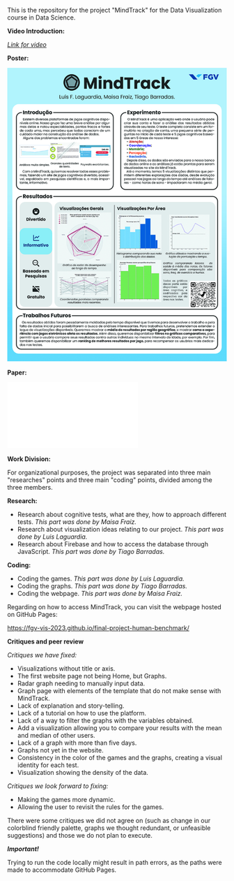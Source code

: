 This is the repository for the project "MindTrack" for the Data Visualization course in Data Science.

**Video Introduction:**

[*Link for video*](https://clipchamp.com/watch/vwYtt8kmZxT)

**Poster:**

![Poster](poster_small.jpg)

**Paper:**

![Paper](FinalPaper.pdf)

**Work Division:**

For organizational purposes, the project was separated into three main "researches" points and three main "coding" points, divided among the three members.

**Research:**

+ Research about cognitive tests, what are they, how to approach different tests. *This part was done by Maisa Fraiz.*
+ Research about visualization ideas relating to our project. *This part was done by Luis Laguardia.*
+ Research about Firebase and how to access the database through JavaScript. *This part was done by Tiago Barradas.*

**Coding:**

+ Coding the games. *This part was done by Luis Laguardia.*
+ Coding the graphs. *This part was done by Tiago Barradas.*
+ Coding the webpage. *This part was done by Maisa Fraiz.*

Regarding on how to access MindTrack, you can visit the webpage hosted on GitHub Pages: 

https://fgv-vis-2023.github.io/final-project-human-benchmark/

**Critiques and peer review**

*Critiques we have fixed:*

+ Visualizations without title or axis.
+ The first website page not being Home, but Graphs.
+ Radar graph needing to manually input data.
+ Graph page with elements of the template that do not make sense with MindTrack.
+ Lack of explanation and story-telling.
+ Lack of a tutorial on how to use the platform.
+ Lack of  a way to filter the graphs with the variables obtained.
+ Add a visualization allowing you to compare your results with the mean and median of other users.
+ Lack of a graph with more than five days.
+ Graphs not yet in the website.
+ Consistency in the color of the games and the graphs, creating a visual identity for each test.
+ Visualization showing the density of the data.

*Critiques we look forward to fixing:*

+ Making the games more dynamic.
+ Allowing the user to revisit the rules for the games.

There were some critiques we did not agree on (such as change in our colorblind friendly palette, graphs we thought redundant, or unfeasible suggestions) and those we do not plan to execute.

***Important!*** 

Trying to run the code locally might result in path errors, as the paths were made to accommodate GitHub Pages.
